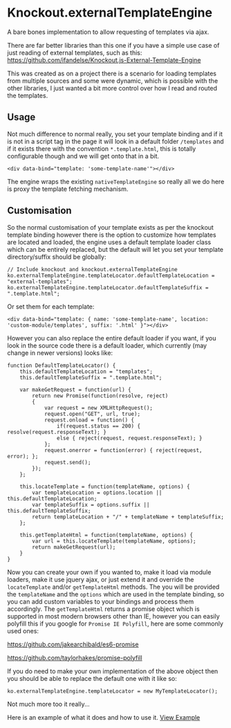 # Knockout.externalTemplateEngine

A bare bones implementation to allow requesting of templates via ajax.

There are far better libraries than this one if you have a simple use case of just reading of external templates, such as this:
https://github.com/ifandelse/Knockout.js-External-Template-Engine

This was created as on a project there is a scenario for loading templates from multiple sources and some were dynamic, which
is possible with the other libraries, I just wanted a bit more control over how I read and routed the templates.

## Usage

Not much difference to normal really, you set your template binding and if it is not in a script tag in the page it will look
in a default folder `/templates` and if it exists there with the convention `*.template.html`, this is totally configurable though
and we will get onto that in a bit.
```
<div data-bind="template: 'some-template-name'"></div>
```

The engine wraps the existing `nativeTemplateEngine` so really all we do here is proxy the template fetching mechanism.

## Customisation

So the normal customisation of your template exists as per the knockout template binding however there is the option
to customize how templates are located and loaded, the engine uses a default template loader class which can be
entirely replaced, but the default will let you set your template directory/suffix should be globally:

```
// Include knockout and knockout.externalTemplateEngine
ko.externalTemplateEngine.templateLocator.defaultTemplateLocation = "external-templates";
ko.externalTemplateEngine.templateLocator.defaultTemplateSuffix = ".template.html";
```

Or set them for each template:

```
<div data-bind="template: { name: 'some-template-name', location: 'custom-module/templates', suffix: '.html' }"></div>
```

However you can also replace the entire default loader if you want, if you look in the source code there is a default loader,
which currently (may change in newer versions) looks like:

```
function DefaultTemplateLocator() {
    this.defaultTemplateLocation = "templates";
    this.defaultTemplateSuffix = ".template.html";

    var makeGetRequest = function(url) {
        return new Promise(function(resolve, reject)
        {
            var request = new XMLHttpRequest();
            request.open("GET", url, true);
            request.onload = function() {
                if(request.status == 200) { resolve(request.responseText); }
                else { reject(request, request.responseText); }
            };
            request.onerror = function(error) { reject(request, error); };
            request.send();
        });
    };

    this.locateTemplate = function(templateName, options) {
        var templateLocation = options.location || this.defaultTemplateLocation;
        var templateSuffix = options.suffix || this.defaultTemplateSuffix;
        return templateLocation + "/" + templateName + templateSuffix;
    };

    this.getTemplateHtml = function(templateName, options) {
        var url = this.locateTemplate(templateName, options);
        return makeGetRequest(url);
    }
}
```

Now you can create your own if you wanted to, make it load via module loaders, make it use jquery ajax, or just extend
it and override the `locateTemplate` and/or `getTemplateHtml` methods. The you will be provided the `templateName` and
the `options` which are used in the template binding, so you can add custom variables to your bindings and process
them accordingly. The `getTemplateHtml` returns a promise object which is supported in most modern browsers other than
IE, however you can easily polyfill this if you google for `Promise IE Polyfill`, here are some commonly used ones:

https://github.com/jakearchibald/es6-promise

https://github.com/taylorhakes/promise-polyfill

If you do need to make your own implementation of the above object then you should be able to replace the default one
with it like so:

```
ko.externalTemplateEngine.templateLocator = new MyTemplateLocator();
```

Not much more too it really...

Here is an example of what it does and how to use it.
[View Example](https://rawgithub.com/grofit/knockout.externalTemplateEngine/master/example/index.html)